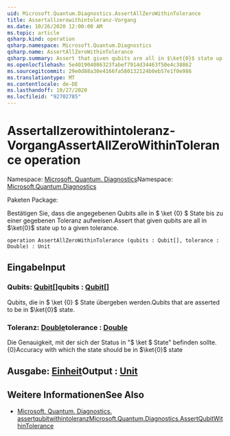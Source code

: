 ```yaml
---
uid: Microsoft.Quantum.Diagnostics.AssertAllZeroWithinTolerance
title: Assertallzerowithintoleranz-Vorgang
ms.date: 10/26/2020 12:00:00 AM
ms.topic: article
qsharp.kind: operation
qsharp.namespace: Microsoft.Quantum.Diagnostics
qsharp.name: AssertAllZeroWithinTolerance
qsharp.summary: Assert that given qubits are all in $\ket{0}$ state up to a given tolerance.
ms.openlocfilehash: 5e401904086323fabef7914d34463f50e4c38862
ms.sourcegitcommit: 29e0d88a30e4166fa580132124b0eb57e1f0e986
ms.translationtype: MT
ms.contentlocale: de-DE
ms.lasthandoff: 10/27/2020
ms.locfileid: "92702785"
---
```

# <a name="assertallzerowithintolerance-operation"></a><span data-ttu-id="80f2e-102">Assertallzerowithintoleranz-Vorgang</span><span class="sxs-lookup"><span data-stu-id="80f2e-102">AssertAllZeroWithinTolerance operation</span></span>

<span data-ttu-id="80f2e-103">Namespace: [Microsoft. Quantum. Diagnostics](xref:Microsoft.Quantum.Diagnostics)</span><span class="sxs-lookup"><span data-stu-id="80f2e-103">Namespace: [Microsoft.Quantum.Diagnostics](xref:Microsoft.Quantum.Diagnostics)</span></span>

<span data-ttu-id="80f2e-104">Paketen [](https://nuget.org/packages/)</span><span class="sxs-lookup"><span data-stu-id="80f2e-104">Package: [](https://nuget.org/packages/)</span></span>


<span data-ttu-id="80f2e-105">Bestätigen Sie, dass die angegebenen Qubits alle in $ \ket {0} $ State bis zu einer gegebenen Toleranz aufweisen.</span><span class="sxs-lookup"><span data-stu-id="80f2e-105">Assert that given qubits are all in $\ket{0}$ state up to a given tolerance.</span></span>

```qsharp
operation AssertAllZeroWithinTolerance (qubits : Qubit[], tolerance : Double) : Unit
```


## <a name="input"></a><span data-ttu-id="80f2e-106">Eingabe</span><span class="sxs-lookup"><span data-stu-id="80f2e-106">Input</span></span>

### <a name="qubits--qubit"></a><span data-ttu-id="80f2e-107">Qubits: [Qubit](xref:microsoft.quantum.lang-ref.qubit)[]</span><span class="sxs-lookup"><span data-stu-id="80f2e-107">qubits : [Qubit](xref:microsoft.quantum.lang-ref.qubit)[]</span></span>

<span data-ttu-id="80f2e-108">Qubits, die in $ \ket {0} $ State übergeben werden.</span><span class="sxs-lookup"><span data-stu-id="80f2e-108">Qubits that are asserted to be in $\ket{0}$ state.</span></span>


### <a name="tolerance--double"></a><span data-ttu-id="80f2e-109">Toleranz: [Double](xref:microsoft.quantum.lang-ref.double)</span><span class="sxs-lookup"><span data-stu-id="80f2e-109">tolerance : [Double](xref:microsoft.quantum.lang-ref.double)</span></span>

<span data-ttu-id="80f2e-110">Die Genauigkeit, mit der sich der Status in "$ \ket $ State" befinden sollte. {0}</span><span class="sxs-lookup"><span data-stu-id="80f2e-110">Accuracy with which the state should be in $\ket{0}$ state</span></span>



## <a name="output--unit"></a><span data-ttu-id="80f2e-111">Ausgabe: [Einheit](xref:microsoft.quantum.lang-ref.unit)</span><span class="sxs-lookup"><span data-stu-id="80f2e-111">Output : [Unit](xref:microsoft.quantum.lang-ref.unit)</span></span>



## <a name="see-also"></a><span data-ttu-id="80f2e-112">Weitere Informationen</span><span class="sxs-lookup"><span data-stu-id="80f2e-112">See Also</span></span>

- [<span data-ttu-id="80f2e-113">Microsoft. Quantum. Diagnostics. assertqubitwithintoleranz</span><span class="sxs-lookup"><span data-stu-id="80f2e-113">Microsoft.Quantum.Diagnostics.AssertQubitWithinTolerance</span></span>](xref:Microsoft.Quantum.Diagnostics.AssertQubitWithinTolerance)